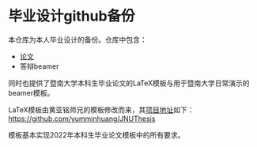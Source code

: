# 毕业设计github备份

本仓库为本人毕业设计的备份。仓库中包含：

- [论文](https://github.com/ID-VerNe/jnuthesis/tree/main/paper)
- 答辩beamer

同时也提供了暨南大学本科生毕业论文的LaTeX模板与用于暨南大学日常演示的beamer模板。

LaTeX模板由黄亚铭师兄的模板修改而来，其[项目地址](https://github.com/yumminhuang/JNUThesis)如下：https://github.com/yumminhuang/JNUThesis

模板基本实现2022年本科生毕业论文模板中的所有要求。


